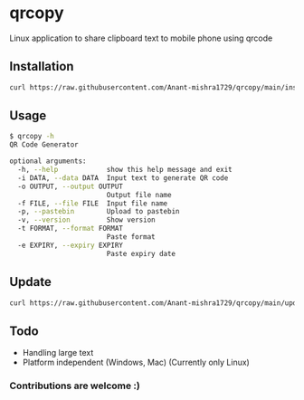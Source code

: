 # qrcopy
Linux application to share clipboard text to mobile phone using qrcode

## Installation

```bash
curl https://raw.githubusercontent.com/Anant-mishra1729/qrcopy/main/install.sh | bash
```

## Usage
```bash
$ qrcopy -h
QR Code Generator

optional arguments:
  -h, --help            show this help message and exit
  -i DATA, --data DATA  Input text to generate QR code
  -o OUTPUT, --output OUTPUT
                        Output file name
  -f FILE, --file FILE  Input file name
  -p, --pastebin        Upload to pastebin
  -v, --version         Show version
  -t FORMAT, --format FORMAT
                        Paste format
  -e EXPIRY, --expiry EXPIRY
                        Paste expiry date

```

## Update
```bash
curl https://raw.githubusercontent.com/Anant-mishra1729/qrcopy/main/update.sh | bash

```

## Todo
* Handling large text
* Platform independent (Windows, Mac) (Currently only Linux)
### Contributions are welcome :)
